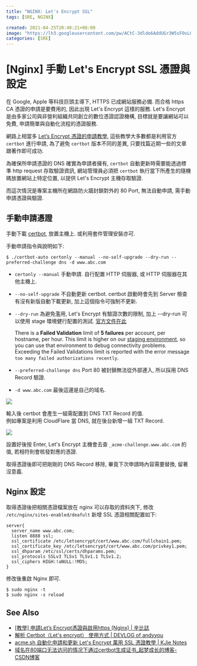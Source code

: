```yaml
---
title: "NGINX: Let's Encrypt SSL"
tags: [SRE, NGINX]

created: 2021-04-25T20:40:21+08:00
image: "https://lh3.googleusercontent.com/pw/ACtC-3dlde6AddUGr3W5sFOvL0D8daOPkJQdjAiPB8u9xRorMWgPcie0_c6Gt7reWYvL9IMqe4M6NLpwn-FvoBAkNpmRWwZ0SrKJFibtnC6IxzmdSWEtY1u_dMmf4b0YnUewWCkHbEyWCd3Nzod1tiNwb0IiQQ=w800-no?authuser=0"
categories: [SRE]
---
```


[Nginx] 手動 Let's Encrypt SSL 憑證與設定
======================================

在 Google, Apple 等科技巨頭主導下, HTTPS 已成網站服務必備.
而合格 https CA 憑證的申請是要費用的, 因此出現 Let's Encrypt 這樣的服務.
Let's Encrypt 是由多家公司與非營利組織共同創立的數位憑證認證機構, 
目標就是要讓網站可以免費, 申請簡單與自動化流程的憑證服務.

網路上相當多 [Let’s Encrypt 憑證的申請教學](https://xenby.com/b/101-教學-申請lets-encrypt憑證與啟用https-nginx),
這些教學大多數都是利用官方 `certbot` 進行申請,
為了避免 `certbot` 版本不同的差異, 只要找篇近期一些的文章跟著作即可成功.

為確保所申請憑證的 DNS 確實為申請者擁有, 
`certbot` 自動更新時需要能透過標準 http request 存取驗證資訊,
網站管理員必須把 `certbot` 執行當下所產生的隨機碼放置網站上特定位置, 
以提供 Let's Encrypt 主機存取驗證.

而這次情況是專案主機所在網路防火牆封鎖對外的 80 Port, 
無法自動申請, 需手動申請憑證與驗證.


手動申請憑證
----------

手動下載 [certbot](https://certbot.eff.org), 放置主機上.
或利用套件管理安裝亦可.

手動申請指令與說明如下:

``` shell
$ ./certbot-auto certonly --manual --no-self-upgrade --dry-run --preferred-challenge dns -d www.abc.com 
```

-   `certonly --manual` 手動申請. 自行配置 HTTP 伺服器, 或 HTTP 伺服器在其他主機上.
-   `--no-self-upgrade` 不自動更新 certbot. 
    certbot 啟動時會先到 Server 檢查有沒有新版自動下載更新, 加上這個指令可強制不更新.
-   `--dry-run` 為避免濫用, Let's Encrypt 有驗證次數的限制, 加上 --dry-run 可以使用 stage 環境健行配置的測試.
    [官方文件在此](https://letsencrypt.org/docs/rate-limits/)

    There is a __Failed Validation__ limit of __5 failures__ per account, per hostname, per hour. 
    This limit is higher on our [staging environment](https://letsencrypt.org/docs/staging-environment/), 
    so you can use that environment to debug connectivity problems. 
    Exceeding the Failed Validations limit is reported with the error message `too many failed authorizations recently`.
-   `--preferred-challenge dns` Port 80 被封鎖無法從外部連入, 所以採用 DNS Record 驗證.
-   `-d www.abc.com` 最後這邊是自己的域名.

![](https://lh3.googleusercontent.com/pw/ACtC-3d-aDmRoy2x3HClJlSGM-Ho-8XfyqNcGoOfWrof5nxSIpGHLSt-YfZAhe1cDblZrANtXjWOdnQg2FhfY9Y1PYvjO3SvyiJI2YhCFjTLb1yMpczNcGkEDIlxFB2_2x6wZ40zvzSGhLfOAlWEyoYpsGY0-A=w644-h392-no?authuser=0)

輸入後 certbot 會產生一組需配置到 DNS TXT Record 的值.  
例如專案是利用 CloudFlare 當 DNS, 就在後台新增一組 TXT Record.

![](https://lh3.googleusercontent.com/pw/ACtC-3dhwYkZM8hVg9SYU9Rz4iPAK4F3sgvckO4QW2MtkUa2DpKEI_H7gyZWghuhmLwFLpgmaDY0WXur7ORh90E5j5bHdRGW01eyyeQM-h6mvkvteypJHwDnSdjZxOAvMOYRmtFEit3pLX3teKkaAWOBwH70UA=w795-h111-no?authuser=0)

設置好後按 Enter, Let's Encrypt 主機會去查 `_acme-challenge.www.abc.com` 的值, 
若相符則會核發對應的憑證.

取得憑證後即可把剛剛的 DNS Record 移除, 
畢竟下次申請時內容需要替換, 留著沒意義. 


Nginx 設定
---------

取得憑證後把相關憑證檔案放在 nginx 可以存取的資料夾下, 
修改 `/etc/nginx/sites-enabled/deafult` 
新增 SSL 憑證相關配置如下:

```
server{
  server_name www.abc.com;
  listen 8888 ssl;
  ssl_certificate /etc/letsencrypt/cert/www.abc.com/fullchain1.pem;
  ssl_certificate_key /etc/letsencrypt/cert/www.abc.com/privkey1.pem;
  ssl_dhparam /etc/ssl/certs/dhparams.pem;
  ssl_protocols SSLv3 TLSv1 TLSv1.1 TLSv1.2;
  ssl_ciphers HIGH:!aNULL:!MD5;
}
```

修改後重啟 Nginx 即可.

``` shell
$ sudo nginx -t
$ sudo nginx -s reload
```


See Also
--------

-   [[教學] 申請Let’s Encrypt憑證與啟用https (Nginx) | 辛比誌](https://xenby.com/b/101-教學-申請lets-encrypt憑證與啟用https-nginx)
-   [解析 Certbot（Let's encrypt） 使用方式 | DEVLOG of andyyou](https://andyyou.github.io/2019/04/13/how-to-use-certbot/)
-   [acme.sh 自動化申請和更新 Let's Encrypt 萬用 SSL 憑證教學 | KJie Notes](https://www.kjnotes.com/devtools/103)
-   [域名在80端口无法访问的情况下通过certbot生成证书_起梦成长的博客-CSDN博客](https://blog.csdn.net/qq_34083928/article/details/85044202)
